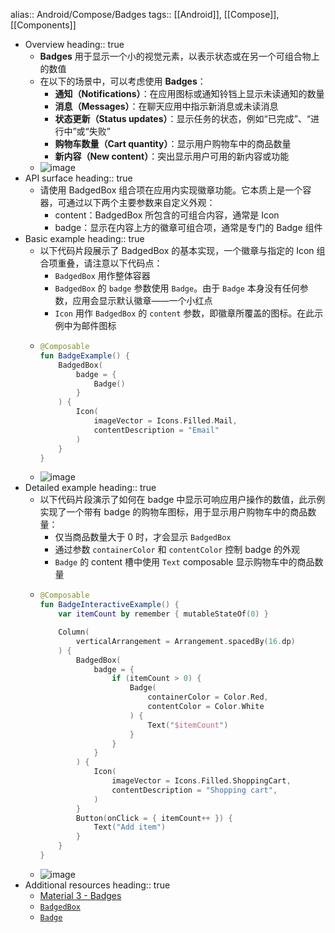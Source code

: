 alias:: Android/Compose/Badges
tags:: [[Android]], [[Compose]], [[Components]]

- Overview
  heading:: true
	- **Badges** 用于显示一个小的视觉元素，以表示状态或在另一个可组合物上的数值
	- 在以下的场景中，可以考虑使用 **Badges**：
		- **通知（Notifications）**：在应用图标或通知铃铛上显示未读通知的数量
		- **消息（Messages）**：在聊天应用中指示新消息或未读消息
		- **状态更新（Status updates）**：显示任务的状态，例如“已完成”、“进行中”或“失败”
		- **购物车数量（Cart quantity）**：显示用户购物车中的商品数量
		- **新内容（New content）**：突出显示用户可用的新内容或功能
	- ![image](https://gist.github.com/user-attachments/assets/f64b08b2-4294-4d9e-aa8d-5be482f0302e)
- API surface
  heading:: true
	- 请使用 BadgedBox 组合项在应用内实现徽章功能。它本质上是一个容器，可通过以下两个主要参数来自定义外观：
		- content：BadgedBox 所包含的可组合内容，通常是 Icon
		- badge：显示在内容上方的徽章可组合项，通常是专门的 Badge 组件
- Basic example
  heading:: true
	- 以下代码片段展示了 BadgedBox 的基本实现，一个徽章与指定的 Icon 组合项重叠，请注意以下代码点：
		- `BadgedBox` 用作整体容器
		- `BadgedBox` 的 `badge` 参数使用 `Badge`。由于 `Badge` 本身没有任何参数，应用会显示默认徽章——一个小红点
		- `Icon` 用作 `BadgedBox` 的 `content` 参数，即徽章所覆盖的图标。在此示例中为邮件图标
	- ```kotlin
	  @Composable
	  fun BadgeExample() {
	      BadgedBox(
	          badge = {
	              Badge()
	          }
	      ) {
	          Icon(
	              imageVector = Icons.Filled.Mail,
	              contentDescription = "Email"
	          )
	      }
	  }
	  ```
	- ![image](https://gist.github.com/user-attachments/assets/addba8d3-1c34-4e01-9b01-44635ec201ba)
- Detailed example
  heading:: true
	- 以下代码片段演示了如何在 badge 中显示可响应用户操作的数值，此示例实现了一个带有 badge 的购物车图标，用于显示用户购物车中的商品数量：
		- 仅当商品数量大于 0 时，才会显示 `BadgedBox`
		- 通过参数 `containerColor` 和 `contentColor` 控制 badge 的外观
		- `Badge` 的 content 槽中使用 `Text` composable 显示购物车中的商品数量
	- ```kotlin
	  @Composable
	  fun BadgeInteractiveExample() {
	      var itemCount by remember { mutableStateOf(0) }
	  
	      Column(
	          verticalArrangement = Arrangement.spacedBy(16.dp)
	      ) {
	          BadgedBox(
	              badge = {
	                  if (itemCount > 0) {
	                      Badge(
	                          containerColor = Color.Red,
	                          contentColor = Color.White
	                      ) {
	                          Text("$itemCount")
	                      }
	                  }
	              }
	          ) {
	              Icon(
	                  imageVector = Icons.Filled.ShoppingCart,
	                  contentDescription = "Shopping cart",
	              )
	          }
	          Button(onClick = { itemCount++ }) {
	              Text("Add item")
	          }
	      }
	  }
	  ```
	- ![image](https://gist.github.com/user-attachments/assets/56a27037-215f-4cdf-a1f2-07c3f305209f)
- Additional resources
  heading:: true
	- [Material 3 - Badges](https://m3.material.io/components/badges/overview)
	- [`BadgedBox`](https://developer.android.com/reference/kotlin/androidx/compose/material3/package-summary#BadgedBox(kotlin.Function1,androidx.compose.ui.Modifier,kotlin.Function1))
	- [`Badge`](https://developer.android.com/reference/kotlin/androidx/compose/material3/package-summary#Badge(androidx.compose.ui.Modifier,androidx.compose.ui.graphics.Color,androidx.compose.ui.graphics.Color,kotlin.Function1))